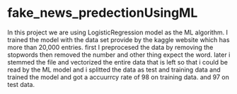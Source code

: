 # fake_news_predectionUsingML
In this project we are using LogisticRegression model as the ML algorithm. 
I trained the model with the data set provide by the kaggle website which has more than 20,000 entries.
first I preprocesed the data by removing the stopwords then removed the number and other thing expect the word.
later i stemmed the file and vectorized the entire data that is left so that i could be read by the ML model
and i splitted the data as test and training data and trained the model 
and got a accuurrcy rate of 98 on training data.
and 97 on test data.

